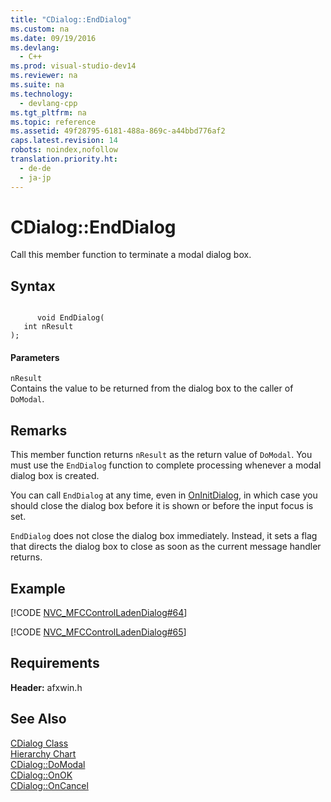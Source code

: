 ```yaml
---
title: "CDialog::EndDialog"
ms.custom: na
ms.date: 09/19/2016
ms.devlang: 
  - C++
ms.prod: visual-studio-dev14
ms.reviewer: na
ms.suite: na
ms.technology: 
  - devlang-cpp
ms.tgt_pltfrm: na
ms.topic: reference
ms.assetid: 49f28795-6181-488a-869c-a44bbd776af2
caps.latest.revision: 14
robots: noindex,nofollow
translation.priority.ht: 
  - de-de
  - ja-jp
---
```

# CDialog::EndDialog
Call this member function to terminate a modal dialog box.  
  
## Syntax  
  
```  
  
      void EndDialog(  
   int nResult   
);  
```  
  
#### Parameters  
 `nResult`  
 Contains the value to be returned from the dialog box to the caller of `DoModal`.  
  
## Remarks  
 This member function returns `nResult` as the return value of `DoModal`. You must use the `EndDialog` function to complete processing whenever a modal dialog box is created.  
  
 You can call `EndDialog` at any time, even in [OnInitDialog](../vs140/CDialog--OnInitDialog.md), in which case you should close the dialog box before it is shown or before the input focus is set.  
  
 `EndDialog` does not close the dialog box immediately. Instead, it sets a flag that directs the dialog box to close as soon as the current message handler returns.  
  
## Example  
 [!CODE [NVC_MFCControlLadenDialog#64](../CodeSnippet/VS_Snippets_Cpp/NVC_MFCControlLadenDialog#64)]  
  
 [!CODE [NVC_MFCControlLadenDialog#65](../CodeSnippet/VS_Snippets_Cpp/NVC_MFCControlLadenDialog#65)]  
  
## Requirements  
 **Header:** afxwin.h  
  
## See Also  
 [CDialog Class](../vs140/CDialog-Class.md)   
 [Hierarchy Chart](../vs140/Hierarchy-Chart.md)   
 [CDialog::DoModal](../vs140/CDialog--DoModal.md)   
 [CDialog::OnOK](../vs140/CDialog--OnOK.md)   
 [CDialog::OnCancel](../vs140/CDialog--OnCancel.md)
